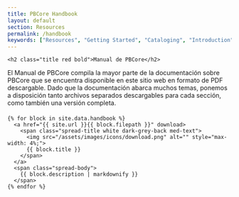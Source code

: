 ```yaml
---
title: PBCore Handbook
layout: default
section: Resources
permalink: /handbook
keywords: ["Resources", "Getting Started", "Cataloging", "Introduction"]
---
```

<div class="row">
  <div class="col-md-12">

    <h2 class="title red bold">Manual de PBCore</h2>
  </div>
</div>

<div class="row">
  <div class="col-md-12 index-text">
    El Manual de PBCore compila la mayor parte de la documentación sobre PBCore que se encuentra disponible en este sitio web en formato de PDF descargable. Dado que la documentación abarca muchos temas, ponemos a disposición tanto archivos separados descargables para cada sección, como también una versión completa.
  </div>
</div>

<div class="row" style="margin-top:4%;">
  <div class="col-md-3"></div>

  <div class="col-md-9">

    {% for block in site.data.handbook %}
      <a href="{{ site.url }}{{ block.filepath }}" download>
        <span class="spread-title white dark-grey-back med-text">
          <img src="/assets/images/icons/download.png" alt="" style="max-width: 4%;">
          {{ block.title }}
        </span>
      </a>
      <span class="spread-body">
        {{ block.description | markdownify }}
      </span>
    {% endfor %}
  </div>
</div>
